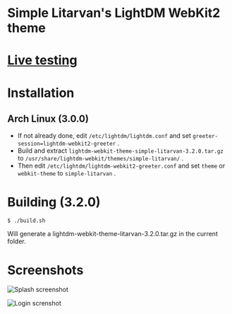 # Simple Litarvan's LightDM WebKit2 theme

# [Live testing](https://samuel-vitorino.github.io/lightdm-simple-litarvan/)

# Installation

## Arch Linux (3.0.0)

* If not already done, edit `/etc/lightdm/lightdm.conf` and set `greeter-session=lightdm-webkit2-greeter` .
* Build and extract `lightdm-webkit-theme-simple-litarvan-3.2.0.tar.gz` to `/usr/share/lightdm-webkit/themes/simple-litarvan/` .
* Then edit `/etc/lightdm/lightdm-webkit2-greeter.conf` and set `theme` or `webkit-theme` to `simple-litarvan` .

# Building (3.2.0)

```
$ ./build.sh
```

Will generate a lightdm-webkit-theme-litarvan-3.2.0.tar.gz in the current folder.

# Screenshots

![Splash screenshot](https://samuel-vitorino.github.io/lightdm-simple-litarvan/splash_view.png)

![Login screnshot](https://samuel-vitorino.github.io/lightdm-simple-litarvan/login_view.png)
